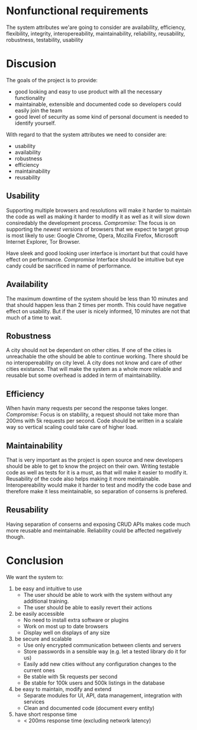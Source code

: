 # Nonfunctional requirements
The system attributes we'are going to consider are availability, efficiency, flexibility, integrity,
interopereability, maintainability, reliability, reusability, robustness, testability, usability

# Discusion
The goals of the project is to provide:
- good looking and easy to use product with all the necessary functionality
- maintainable, extensible and documented code so developers could easily join the team
- good level of security as some kind of personal document is needed to identify yourself.

With regard to that the system attributes we need to consider are:
* usability
* availability
* robustness
* efficiency
* maintainability
* reusability

## Usability
Supporting multiple browsers and resolutions will make it harder to maintain the code as well as making it harder to modify it as well as it will slow down consiredably the development process.
*Compromise:* The focus is on supporting the *newest versions* of browsers that we expect te target group is most likely to use: Google Chrome, Opera, Mozilla Firefox, Microsoft Internet Explorer, Tor Browser. 

Have sleek and good looking user interface is imortant but that could have effect on performance.
*Compromise* Interface should be intuitive but eye candy could be sacrificed in name of performance.

## Availability
The maximum downtime of the system should be less than 10 minutes and that should happen less than 2 times per month.
This could have negative effect on usability. But if the user is nicely informed, 10 minutes are not that much of a time to wait.   

## Robustness
A city should not be dependant on other cities. If one of the cities is unreachable the othe should be able to continue working.
There should be no interopereability on city level. A city does not know and care of other cities existance.
That will make the system as a whole more reliable and reusable but some overhead is added in term of maintainability.

## Efficiency
When havin many requests per second the response takes longer.
*Compromise:* Focus is on stability, a request should not take more than 200ms with 5k requests per second. Code should be written in a scalale way so vertical scaling could take care of higher load.

## Maintainability
That is very important as the project is open source and new developers should be able to get to know the project on their own.
Writing testable code as well as tests for it is a must, as that will make it easier to modify it. Reusability of the code also helps making it more meintainable.
Interopereability would make it harder to test and modify the code base and therefore make it less meintainable, so separation of conserns is prefered.

## Reusability
Having separation of conserns and exposing CRUD APIs makes code much more reusable and meintainable. Reliability could be affected negatively though.

# Conclusion
We want the system to:

1. be easy and intuitive to use
    - The user should be able to work with the system without any additional training.
    - The user should be able to easily revert their actions
2. be easily accessible
    - No need to install extra software or plugins
    - Work on most up to date browsers
    - Display well on displays of any size
3. be secure and scalable
    - Use only encrypted communication between clients and servers
    - Store passwords in a sensible way (e.g. let a tested library do it for us)
    - Easily add new cities without any configuration changes to the current ones
    - Be stable with 5k requests per second
    - Be stable for 100k users and 500k listings in the database
4. be easy to maintain, modify and extend
    - Separate modules for UI, API, data management, integration with services
    - Clean and documented code (document every entity)
5. have short response time
    - < 200ms response time (excluding network latency)



